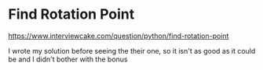 # Find Rotation Point

https://www.interviewcake.com/question/python/find-rotation-point

I wrote my solution before seeing the their one, so it isn't as good as it could be
and I didn't bother with the bonus